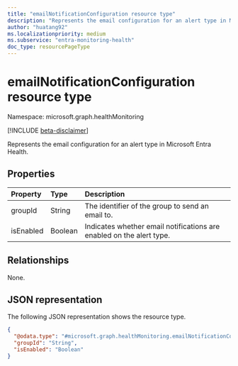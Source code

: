 ```yaml
---
title: "emailNotificationConfiguration resource type"
description: "Represents the email configuration for an alert type in Microsoft Entra Health."
author: "huatang92"
ms.localizationpriority: medium
ms.subservice: "entra-monitoring-health"
doc_type: resourcePageType
---
```


# emailNotificationConfiguration resource type

Namespace: microsoft.graph.healthMonitoring

[!INCLUDE [beta-disclaimer](../../includes/beta-disclaimer.md)]

Represents the email configuration for an alert type in Microsoft Entra Health.

## Properties
|Property|Type|Description|
|:---|:---|:---|
|groupId|String|The identifier of the group to send an email to.|
|isEnabled|Boolean|Indicates whether email notifications are enabled on the alert type.|

## Relationships
None.

## JSON representation
The following JSON representation shows the resource type.
<!-- {
  "blockType": "resource",
  "@odata.type": "microsoft.graph.healthMonitoring.emailNotificationConfiguration"
}
-->
``` json
{
  "@odata.type": "#microsoft.graph.healthMonitoring.emailNotificationConfiguration",
  "groupId": "String",
  "isEnabled": "Boolean"
}
```

